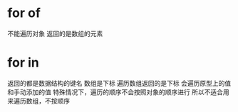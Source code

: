 # for of
不能遍历对象
返回的是数组的元素

# for in
返回的都是数据结构的键名 数组是下标
遍历数组返回的是下标
会遍历原型上的值和手动添加的值
特殊情况下，遍历的顺序不会按照对象的顺序进行 所以不适合用来遍历数组，不按顺序
